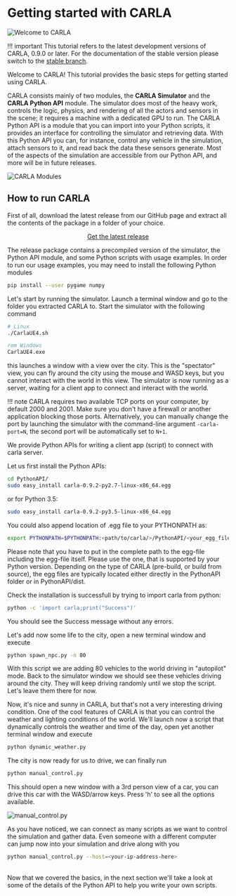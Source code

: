 <h1>Getting started with CARLA</h1>

![Welcome to CARLA](img/welcome.png)

!!! important
    This tutorial refers to the latest development versions of CARLA, 0.9.0 or
    later. For the documentation of the stable version please switch to the
    [stable branch](https://carla.readthedocs.io/en/stable/getting_started/).

Welcome to CARLA! This tutorial provides the basic steps for getting started
using CARLA.

CARLA consists mainly of two modules, the **CARLA Simulator** and the **CARLA
Python API** module. The simulator does most of the heavy work, controls the
logic, physics, and rendering of all the actors and sensors in the scene; it
requires a machine with a dedicated GPU to run. The CARLA Python API is a module
that you can import into your Python scripts, it provides an interface for
controlling the simulator and retrieving data. With this Python API you can, for
instance, control any vehicle in the simulation, attach sensors to it, and read
back the data these sensors generate. Most of the aspects of the simulation are
accessible from our Python API, and more will be in future releases.

![CARLA Modules](img/carla_modules.png)

<h2>How to run CARLA</h2>

First of all, download the latest release from our GitHub page and extract all
the contents of the package in a folder of your choice.

<!-- Latest release button -->
<p align="middle"><a href="https://github.com/carla-simulator/carla/blob/master/Docs/download.md" target="_blank" class="btn btn-neutral" title="Go to the latest CARLA release"><span class="icon icon-github"></span> Get the latest release</a></p>

The release package contains a precompiled version of the simulator, the Python
API module, and some Python scripts with usage examples. In order to run our
usage examples, you may need to install the following Python modules

```sh
pip install --user pygame numpy
```

Let's start by running the simulator. Launch a terminal window and go to the
folder you extracted CARLA to. Start the simulator with the following command

```sh
# Linux
./CarlaUE4.sh
```

```cmd
rem Windows
CarlaUE4.exe
```

this launches a window with a view over the city. This is the "spectator"
view, you can fly around the city using the mouse and WASD keys, but you cannot
interact with the world in this view. The simulator is now running as a server,
waiting for a client app to connect and interact with the world.

!!! note
    CARLA requires two available TCP ports on your computer, by default 2000 and
    2001. Make sure you don't have a firewall or another application blocking
    those ports. Alternatively, you can manually change the port by launching
    the simulator with the command-line argument `-carla-port=N`, the second
    port will be automatically set to `N+1`.
    
We provide Python APIs for writing a client app (script) to connect with carla server.

Let us first install the Python APIs:

```sh
cd PythonAPI/
sudo easy_install carla-0.9.2-py2.7-linux-x86_64.egg
```
or for Python 3.5:
```sh
sudo easy_install carla-0.9.2-py3.5-linux-x86_64.egg
```

You could also append location of .egg file to your PYTHONPATH as:
```sh
export PYTHONPATH=$PYTHONPATH:<path/to/carla/>/PythonAPI/<your_egg_file>
```

Please note that you have to put in the complete path to the egg-file including the egg-file itself. Please use the one, that is supported by your Python version. Depending on the type of CARLA (pre-build, or build from source), the egg files are typically located either directly in the PythonAPI folder or in PythonAPI/dist.

Check the installation is successfull by trying to import carla from python:

```sh
python -c 'import carla;print("Success")'
```
You should see the Success message without any errors.

Let's add now some life to the city, open a new terminal window and execute

```sh
python spawn_npc.py -n 80
```

With this script we are adding 80 vehicles to the world driving in "autopilot"
mode. Back to the simulator window we should see these vehicles driving around
the city. They will keep driving randomly until we stop the script. Let's leave
them there for now.

Now, it's nice and sunny in CARLA, but that's not a very interesting driving
condition. One of the cool features of CARLA is that you can control the weather
and lighting conditions of the world. We'll launch now a script that dynamically
controls the weather and time of the day, open yet another terminal window and
execute

```sh
python dynamic_weather.py
```

The city is now ready for us to drive, we can finally run

```sh
python manual_control.py
```

This should open a new window with a 3rd person view of a car, you can drive
this car with the WASD/arrow keys. Press 'h' to see all the options available.

![manual_control.py](img/manual_control.png)

As you have noticed, we can connect as many scripts as we want to control the
simulation and gather data. Even someone with a different computer can jump now
into your simulation and drive along with you

```sh
python manual_control.py --host=<your-ip-address-here>
```

<br>
Now that we covered the basics, in the next section we'll take a look at some of
the details of the Python API to help you write your own scripts.
